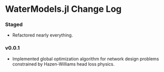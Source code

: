WaterModels.jl Change Log
=========================

### Staged
- Refactored nearly everything.

### v0.0.1
- Implemented global optimization algorithm for network design problems constrained by Hazen-Williams head loss physics.
